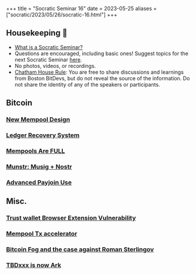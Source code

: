 +++
title = "Socratic Seminar 16"
date = 2023-05-25
aliases = ["socratic/2023/05/26/socratic-16.html"]
+++

## Housekeeping 🧹

- [What is a Socratic Seminar?](https://bitdevs.org/about#socratic-seminars)
- Questions are encouraged, including basic ones! Suggest topics for the next Socratic Seminar [here](https://github.com/arminsabouri/bostonbitdevs/issues/new).
- No photos, videos, or recordings.
- [Chatham House Rule](https://www.chathamhouse.org/about-us/chatham-house-rule): You are free to share discussions and learnings from Boston BitDevs, but do not reveal the source of the information. Do not share the identity of any of the speakers or participants.

## Bitcoin

### [New Mempool Design](https://github.com/bitcoin/bitcoin#27677)
### [Ledger Recovery System](https://www.nobsbitcoin.com/ledger-to-launch-kyc-cloud-based-recovery-service/)
### [Mempools Are FULL](https://dune.com/dgtl_assets/bitcoin-ordinals-analysis)
### [Munstr: Musig + Nostr](https://github.com/arminsabouri/munstr/)
### [Advanced Payjoin Use](https://payjoin.substack.com/p/interactive-payment-batching-is-better)

## Misc.
### [Trust wallet Browser Extension Vulnerability](https://blog.ledger.com/Funds-of-every-wallet-created-with-the-Trust-Wallet-browser-extension-could-have-been-stolen/)
### [Mempool Tx accelerator](https://twitter.com/mempool/status/1659619347910803466)
### [Bitcoin Fog and the case against Roman Sterlingov](https://twitter.com/JackTracante/status/1661114322469134362?s=20 )
### [TBDxxx is now Ark](https://www.arkpill.me/)
